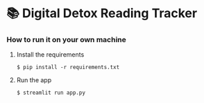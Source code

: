 # 📚 Digital Detox Reading Tracker


### How to run it on your own machine

1. Install the requirements

   ```
   $ pip install -r requirements.txt
   ```

2. Run the app

   ```
   $ streamlit run app.py
   ```
